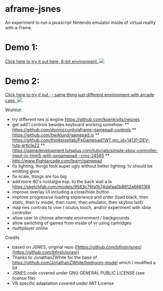 # aframe-jsnes
An experiment to run a javascript Nintendo emulator inside of virtual reality with a-frame.

# Demo 1:
<a href="https://kfarr.github.io/aframe-jsnes/">
Click here to try it out here, 8-bit environment.
<img src="https://kfarr.github.io/aframe-jsnes/assets/aframe-jsnes-screenshot.jpg" />
</a>

# Demo 2:
<a href="https://kfarr.github.io/aframe-jsnes/arcade.html">
Click here to try it out -- same thing just different environment with arcade case.
<img src="https://kfarr.github.io/aframe-jsnes/assets/arcade-screenshot.jpg" />
</a>

Wishlist:
* try different nes js engine https://github.com/koenkivits/nesnes
* get add'l controls besides keyboard working somehow:
** https://github.com/donmccurdy/aframe-gamepad-controls
** https://github.com/bwiklund/gamepad.js
** https://github.com/thinkpixellab/PxGamepad?WT.mc_id=14131-DEV-tuts-article22
** https://gamedevelopment.tutsplus.com/tutorials/simple-xbox-controller-input-in-html5-with-pxgamepad--cms-24585
** http://www.flightarcade.com/learn/gamepad
* fix lighting, things look super ugly without better lighting. tv should be emitting glow
* fix scale, things are too big
* add more 80's nostalgia esp. to the back wall a la https://sketchfab.com/models/9583c76fa1b74dafaa0b8912a66613f8
* improve overlay UI including a close/hide button
* improve progressive loading experience and order (load black, then static, then tv model, then room, then emulator, then skybox last)
* map nes controls to vive / oculus touch, and/or experiment with xbox controller
* allow user to choose alternate environment / backgrounds
* allow switching of games from inside of vr using cartridges
* multiplayer online

Credits
- based on JSNES, original repo ([https://github.com/bfirsh/jsnes](https://github.com/bfirsh/jsnes))
- Thanks to JonathanZWhite for the base of https://github.com/JonathanZWhite/bedroom-model which I modified a bit
- JSNES code covered under GNU GENERAL PUBLIC LICENSE (see license file)
- VR specific adaptation covered under MIT License
